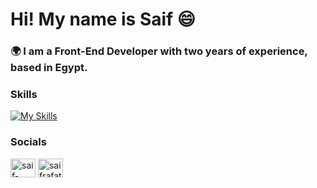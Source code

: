 <h1 align="left">Hi! My name is Saif 😄</h1>
<h3 align="left">🌍 I am a Front-End Developer with two years of experience, based in Egypt.</h3>






<h3 align="left">Skills</h3>

[![My Skills](https://skillicons.dev/icons?i=html,css,js,react,redux,git,tailwind,figma&theme=dark)](https://skillicons.dev)

<h3 align="left">Socials</h3>
<p align="left">
<a href="https://linkedin.com/in/saif-rafat" target="_blank"><img align="center" src="https://raw.githubusercontent.com/rahuldkjain/github-profile-readme-generator/master/src/images/icons/Social/linked-in-alt.svg" alt="saif-rafat" height="30" width="40" /></a>
<a href="https://fb.com/saifrafathassan" target="_blank"><img align="center" src="https://raw.githubusercontent.com/rahuldkjain/github-profile-readme-generator/master/src/images/icons/Social/facebook.svg" alt="saifrafathassan" height="30" width="40" /></a>
</p>
